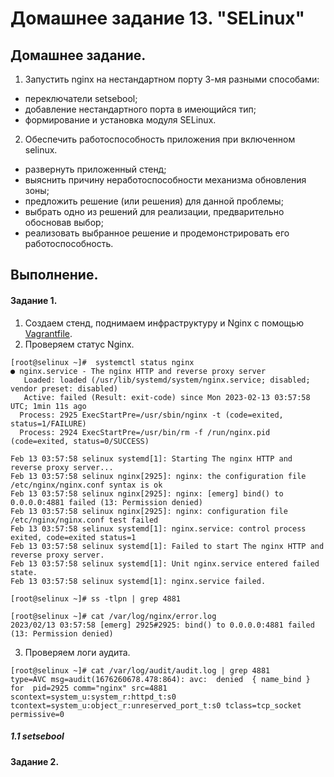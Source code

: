 # Домашнее задание 13. "SELinux"

## Домашнее задание.

1. Запустить nginx на нестандартном порту 3-мя разными способами:
 - переключатели setsebool;
 - добавление нестандартного порта в имеющийся тип;
 - формирование и установка модуля SELinux.
 
2. Обеспечить работоспособность приложения при включенном selinux.

 - развернуть приложенный стенд;
 - выяснить причину неработоспособности механизма обновления зоны;
 - предложить решение (или решения) для данной проблемы;
 - выбрать одно из решений для реализации, предварительно обосновав выбор;
 - реализовать выбранное решение и продемонстрировать его работоспособность.


## Выполнение.

#### Задание 1.

1. Создаем стенд, поднимаем инфраструктуру и Nginx с помощью [Vagrantfile](Vagrantfile).
2. Проверяем статус Nginx.
````
[root@selinux ~]#  systemctl status nginx
● nginx.service - The nginx HTTP and reverse proxy server
   Loaded: loaded (/usr/lib/systemd/system/nginx.service; disabled; vendor preset: disabled)
   Active: failed (Result: exit-code) since Mon 2023-02-13 03:57:58 UTC; 1min 11s ago
  Process: 2925 ExecStartPre=/usr/sbin/nginx -t (code=exited, status=1/FAILURE)
  Process: 2924 ExecStartPre=/usr/bin/rm -f /run/nginx.pid (code=exited, status=0/SUCCESS)

Feb 13 03:57:58 selinux systemd[1]: Starting The nginx HTTP and reverse proxy server...
Feb 13 03:57:58 selinux nginx[2925]: nginx: the configuration file /etc/nginx/nginx.conf syntax is ok
Feb 13 03:57:58 selinux nginx[2925]: nginx: [emerg] bind() to 0.0.0.0:4881 failed (13: Permission denied)
Feb 13 03:57:58 selinux nginx[2925]: nginx: configuration file /etc/nginx/nginx.conf test failed
Feb 13 03:57:58 selinux systemd[1]: nginx.service: control process exited, code=exited status=1
Feb 13 03:57:58 selinux systemd[1]: Failed to start The nginx HTTP and reverse proxy server.
Feb 13 03:57:58 selinux systemd[1]: Unit nginx.service entered failed state.
Feb 13 03:57:58 selinux systemd[1]: nginx.service failed.

[root@selinux ~]# ss -tlpn | grep 4881

[root@selinux ~]# cat /var/log/nginx/error.log 
2023/02/13 03:57:58 [emerg] 2925#2925: bind() to 0.0.0.0:4881 failed (13: Permission denied)
````

3. Проверяем логи аудита.

````
[root@selinux ~]# cat /var/log/audit/audit.log | grep 4881
type=AVC msg=audit(1676260678.478:864): avc:  denied  { name_bind } for  pid=2925 comm="nginx" src=4881 scontext=system_u:system_r:httpd_t:s0 tcontext=system_u:object_r:unreserved_port_t:s0 tclass=tcp_socket permissive=0

````

##### 1.1 setsebool








#### Задание 2.

